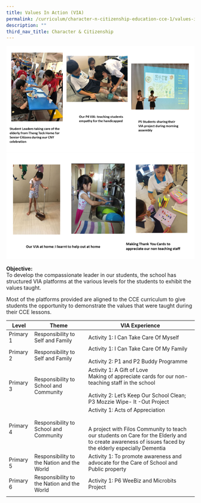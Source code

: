 ```yaml
---
title: Values In Action (VIA)
permalink: /curriculum/character-n-citizenship-education-cce-1/values-in-action-via/
description: ""
third_nav_title: Character & Citizenship
---
```

![](/images/VIA%20Pic%201.png)
![](/images/VIA%20Pic%202.png)

**Objective:** <br>
To develop the compassionate leader in our students, the school has structured VIA platforms at the various levels for the students to exhibit the values taught.   
  
Most of the platforms provided are aligned to the CCE curriculum to give students the opportunity to demonstrate the values that were taught during their CCE lessons.

| Level | Theme | VIA Experience |
|---|---|---|
| Primary 1 |  Responsibility to Self and Family | Activity 1: I Can Take Care Of Myself  |
| Primary 2 |  Responsibility to Self and Family | Activity 1: I Can Take Care Of My Family<br><br>Activity 2: P1 and P2 Buddy Programme |
| Primary 3 | Responsibility to School and Community | Activity 1: A Gift of Love <br>Making of appreciate cards for our non-teaching staff in the school<br><br>Activity 2: Let’s Keep Our School Clean; P3 Mozzie Wipe- It -Out Project |
| Primary 4 | Responsibility to School and Community | Activity 1: Acts of Appreciation <br><br><br>A project with Filos Community to teach our students on Care for the Elderly and to create awareness of issues faced by the elderly especially Dementia |
| Primary 5 | Responsibility to the Nation and the World | Activity 1: To promote awareness and advocate for the Care of School and Public property  |
| Primary 6 | Responsibility to the Nation and the World | Activity 1:  P6 WeeBiz and Microbits Project  |
| | |